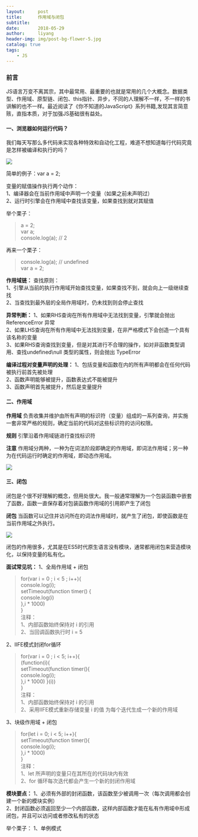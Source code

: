 ```yaml
---
layout:     post
title:      作用域与闭包
subtitle:   
date:       2018-05-29
author:     liyang
header-img: img/post-bg-flower-5.jpg
catalog: true
tags:
    - JS
---
```



### 前言
JS语言万变不离其宗，其中最常用、最重要的也就是常用的几个大概念。数据类型、作用域、原型链、闭包、this指针、异步，不同的人理解不一样，不一样的书讲解的也不一样。最近阅读了《你不知道的JavaScript》系列书籍,发现其言简意赅，直指本质，对于加强JS基础很有益处。


#### 一、浏览器如何运行代码？

我们每天写那么多代码来实现各种特效和自动化工程，难道不想知道每行代码究竟是怎样被编译和执行的吗？

![](http://dev.fenzhitech.com/res/c6bf67a7c8f8d2d5380c1b601335b887.png)

简单的例子：var a = 2;

变量的赋值操作执行两个动作：  
1、编译器会在当前作用域中声明一个变量（如果之前未声明过）  
2、运行时引擎会在作用域中查找该变量，如果查找到就对其赋值  

举个栗子：  
>a = 2;  
var a;  
console.log(a);        //   2

再来一个栗子：  
>console.log(a);      //    undefined    
var a = 2;

**作用域链：**
查找原则：  
1、引擎从当前的执行作用域开始查找变量，如果查找不到，就会向上一级继续查找  
2、当查找到最外层的全局作用域时，仍未找到则会停止查找  

**异常判断：**
1、如果RHS查询在所有作用域中无法找到变量，引擎就会抛出 ReferenceError 异常  
2、如果LHS查询在所有作用域中无法找到变量，在非严格模式下会创造一个具有该名称的变量  
3、如果RHS查询查找到变量，但是对其进行不合理的操作，如对非函数类型调用、查找undefined\null 类型的属性，则会抛出 TypeError  

**编译过程对变量声明的处理：**
1、包括变量和函数在内的所有声明都会在任何代码被执行前首先被处理  
2、函数声明能够被提升，函数表达式不能被提升  
3、函数声明首先被提升，然后是变量提升  

#### 二、作用域

**作用域**
负责收集并维护由所有声明的标识符（变量）组成的一系列查询，并实施一套非常严格的规则，确定当前的代码对这些标识符的访问权限。

**规则**
引擎沿着作用域链进行查找标识符

**注意**
作用域分两种，一种为在词法阶段即确定的作用域，即词法作用域；另一种为在代码运行时确定的作用域，即动态作用域。

![](http://dev.fenzhitech.com/res/c6bf67a7c8f8d2d5380c1b601335b887.png)

#### 三、闭包

闭包是个很不好理解的概念，但用处很大。我一般通常理解为一个包装函数中嵌套了函数，函数一直保存着对包装函数作用域的引用即产生了闭包

**闭包**
当函数可以记住并访问所在的词法作用域时，就产生了闭包，即使函数是在当前作用域之外执行。

![](http://dev.fenzhitech.com/res/c6bf67a7c8f8d2d5380c1b601335b887.png)

闭包的作用很多，尤其是在ES5时代原生语言没有模块，通常都用闭包来营造模块化，以保持变量的私有化。

**面试常见坑：**
1、全局作用域 + 闭包  
>for(var i = 0 ; i < 5 ; i++){  
 	console.log(i);   
 	setTimeout(function timer() {  
 		console.log(i)  
 	},i * 1000)  
}  
注释：  
1、内部函数始终保持对 i 的引用  
2、当回调函数执行时  i = 5  

2、IIFE模式封闭for循环
>for(var i = 0 ; i < 5; i++){  
 	(function(i){  
 		setTimeout(function timer(){  
 			console.log(i);  
 		},i * 1000)
 	}(i))  
}  
注释：  
1、内部函数始终保持对 i 的引用  
2、采用IIFE模式重新存储变量 i 的值 为每个迭代生成一个新的作用域  

3、块级作用域 + 闭包
>for(let i = 0; i < 5; i++){  
 	setTimeout(function timer(){  
 		console.log(i);  
 	},i * 1000)  
}  
注释：  
1、let 所声明的变量只在其所在的代码块内有效  
2、for 循环每次迭代都会产生一个新的封闭作用域  

**模块要点：**
1、必须有外部的封闭函数，该函数至少被调用一次（每次调用都会创建一个新的模块实例）  
2、封闭函数必须返回至少一个内部函数，这样内部函数才能在私有作用域中形成闭包，并且可以访问或者修改私有的状态  

举个栗子：
1、单例模式
